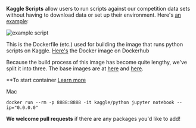 **Kaggle Scripts** allow users to run scripts against our competition data sets without having to download data or set up their environment. Here's [an example](https://www.kaggle.com/users/213536/vasco/predict-west-nile-virus/west-nile-heatmap):

![example script](http://i.imgur.com/GrZ7diw.png)

This is the Dockerfile (etc.) used for building the image that runs python scripts on Kaggle. [Here's](https://registry.hub.docker.com/u/kaggle/python/) the Docker image on Dockerhub

Because the build process of this image has become quite lengthy, we've split it into three. The base images are at [here](https://github.com/Kaggle/docker-python0) and [here](https://github.com/Kaggle/docker-python1).

**To start container [Learn more](http://blog.kaggle.com/2016/02/05/how-to-get-started-with-data-science-in-containers/comment-page-1/)

Mac
```
docker run --rm -p 8888:8888 -it kaggle/python jupyter notebook --ip="0.0.0.0"
```



**We welcome pull requests** if there are any packages you'd like to add!
